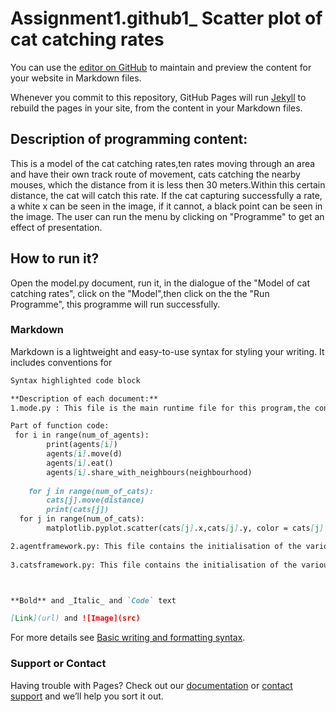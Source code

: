 # Assignment1.github1_ Scatter plot of cat catching rates

You can use the [editor on GitHub](https://github.com/Chongrui1/Assignment1.github.io/edit/gh-pages/index.md) to maintain and preview the content for your website in Markdown files.

Whenever you commit to this repository, GitHub Pages will run [Jekyll](https://jekyllrb.com/) to rebuild the pages in your site, from the content in your Markdown files.

## Description of programming content:
This is a model of the cat catching rates,ten rates moving through an area and have their own track route of movement,
cats catching the nearby mouses, which the distance from it is less then 30 meters.Within this certain distance, the cat will catch this rate.
If the cat capturing successfully a rate, a white x can be seen in the image, if it cannot, a black point can be seen in the image.
The user can run the menu by clicking on "Programme" to get an effect of presentation. 


## How to run it?
Open the model.py document, run it,  in the dialogue of the "Model of cat catching rates", click on the "Model",then click on the the "Run Programme", this programme will run successfully.




### Markdown

Markdown is a lightweight and easy-to-use syntax for styling your writing. It includes conventions for

```markdown
Syntax highlighted code block

**Description of each document:**
1.mode.py : This file is the main runtime file for this program,the content of the code includes the implementation of various functions, for instance,loading of coordinate systems and reading of background image.There is also code about running front-end pages directly.There are also calls to various functions in other documents, such as movement, eating, interaction between agent points, etc.

Part of function code: 
 for i in range(num_of_agents): 
        print(agents[i])
        agents[i].move(d)
        agents[i].eat()
        agents[i].share_with_neighbours(neighbourhood)
        
    for j in range(num_of_cats):
        cats[j].move(distance)
        print(cats[j])   
  for j in range(num_of_cats):
        matplotlib.pyplot.scatter(cats[j].x,cats[j].y, color = cats[j].color)

2.agentframework.py: This file contains the initialisation of the various 'rat' parameters.Various other functions,such as eat, move_coordinate, and most importantly, the interact with each agent points, etc.
 
3.catsframework.py: This file contains the initialisation of the various 'cats' parameters.the functions are similar to the 'agentframework'.



**Bold** and _Italic_ and `Code` text

[Link](url) and ![Image](src)
```

For more details see [Basic writing and formatting syntax](https://docs.github.com/en/github/writing-on-github/getting-started-with-writing-and-formatting-on-github/basic-writing-and-formatting-syntax).


### Support or Contact

Having trouble with Pages? Check out our [documentation](https://docs.github.com/categories/github-pages-basics/) or [contact support](https://support.github.com/contact) and we’ll help you sort it out.
